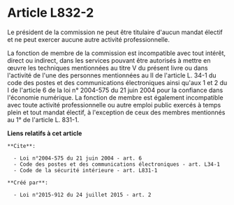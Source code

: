 # Article L832-2

Le président de la commission ne peut être titulaire d'aucun mandat électif et ne peut exercer aucune autre activité
professionnelle. 

La fonction de membre de la commission est incompatible avec tout intérêt, direct ou indirect, dans les services pouvant être
autorisés à mettre en œuvre les techniques mentionnées au titre V du présent livre ou dans l'activité de l'une des personnes
mentionnées au II de l'article L. 34-1 du code des postes et des communications électroniques ainsi qu'aux 1 et 2 du I de
l'article 6 de la loi n° 2004-575 du 21 juin 2004 pour la confiance dans l'économie numérique. La fonction de membre est
également incompatible avec toute activité professionnelle ou autre emploi public exercés à temps plein et tout mandat
électif, à l'exception de ceux des membres mentionnés au 1° de l'article L. 831-1.

**Liens relatifs à cet article**

	**Cite**:

	  - Loi n°2004-575 du 21 juin 2004 - art. 6
	  - Code des postes et des communications électroniques - art. L34-1
	  - Code de la sécurité intérieure - art. L831-1

	**Créé par**:

	  - Loi n°2015-912 du 24 juillet 2015 - art. 2
